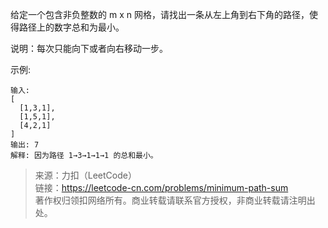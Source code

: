 给定一个包含非负整数的 m x n 网格，请找出一条从左上角到右下角的路径，使得路径上的数字总和为最小。

说明：每次只能向下或者向右移动一步。

示例:
```
输入:
[
  [1,3,1],
  [1,5,1],
  [4,2,1]
]
输出: 7
解释: 因为路径 1→3→1→1→1 的总和最小。
```

> 来源：力扣（LeetCode）  
> 链接：https://leetcode-cn.com/problems/minimum-path-sum  
> 著作权归领扣网络所有。商业转载请联系官方授权，非商业转载请注明出处。  